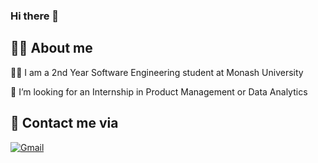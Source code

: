 ### Hi there 👋

## :woman_technologist: About me
:woman_student: I am a 2nd Year Software Engineering student at Monash University

🌱 I’m looking for an Internship in Product Management or Data Analytics


## 📧 Contact me via
[![Gmail](https://img.shields.io/badge/-s.deeksha17033@gmail.com-c14438?style=for-the-badge&logo=Gmail&logoColor=white)](mailto:s.deeksha17033@gmail.com) 

<!--
**Deeksha1703/Deeksha1703** is a ✨ _special_ ✨ repository because its `README.md` (this file) appears on your GitHub profile.

Here are some ideas to get you started:

- 🔭 I’m currently working on ...
- 🌱 I’m currently learning ...
- 👯 I’m looking to collaborate on ...
- 🤔 I’m looking for help with ...
- 💬 Ask me about ...
- 📫 How to reach me: ...
- 😄 Pronouns: ...
- ⚡ Fun fact: ...
-->

